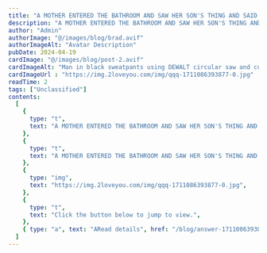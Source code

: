 ```yaml
---
title: "A MOTHER ENTERED THE BATHROOM AND SAW HER SON'S THING AND SAID .."
description: "A MOTHER ENTERED THE BATHROOM AND SAW HER SON'S THING AND SAID .."
author: "Admin"
authorImage: "@/images/blog/brad.avif"
authorImageAlt: "Avatar Description"
pubDate: 2024-04-19
cardImage: "@/images/blog/post-2.avif"
cardImageAlt: "Man in black sweatpants using DEWALT circular saw and cutting a wood plank"
cardImageUrl : "https://img.2loveyou.com/img/qqq-1711086393877-0.jpg"
readTime: 2
tags: ["Unclassified"]
contents:
  [
    {
      type: "t",
      text: "A MOTHER ENTERED THE BATHROOM AND SAW HER SON'S THING AND SAID ..",
    },
    {
      type: "t",
      text: "A MOTHER ENTERED THE BATHROOM AND SAW HER SON'S THING AND SAID ..",
    },
    {
      type: "img",
      text: "https://img.2loveyou.com/img/qqq-1711086393877-0.jpg",
    },
    {
      type: "t",
      text: "Click the button below to jump to view.",
    },
    { type: "a", text: "ARead details", href: "/blog/answer-1711086393877-486883/" },
  ]
---
```

